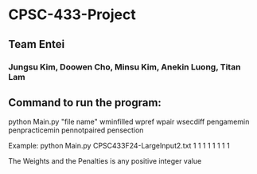 # CPSC-433-Project
## Team Entei
### Jungsu Kim, Doowen Cho, Minsu Kim, Anekin Luong, Titan Lam

## Command to run the program:
python Main.py "file name" wminfilled wpref wpair wsecdiff pengamemin penpracticemin pennotpaired pensection

Example: python Main.py CPSC433F24-LargeInput2.txt 1 1 1 1 1 1 1 1

The Weights and the Penalties is any positive integer value